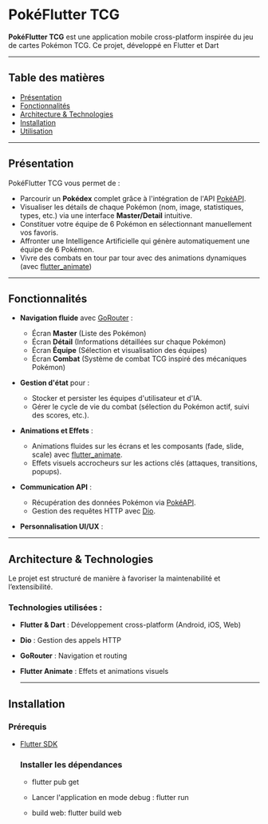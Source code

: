 # PokéFlutter TCG


**PokéFlutter TCG** est une application mobile cross-platform inspirée du jeu de cartes Pokémon TCG. Ce projet, développé en Flutter et Dart

---

## Table des matières

- [Présentation](#présentation)
- [Fonctionnalités](#fonctionnalités)
- [Architecture & Technologies](#architecture--technologies)
- [Installation](#installation)
- [Utilisation](#utilisation)

---

## Présentation

PokéFlutter TCG vous permet de :
- Parcourir un **Pokédex** complet grâce à l'intégration de l'API [PokéAPI](https://pokeapi.co/).
- Visualiser les détails de chaque Pokémon (nom, image, statistiques, types, etc.) via une interface **Master/Detail** intuitive.
- Constituer votre équipe de 6 Pokémon en sélectionnant manuellement vos favoris.
- Affronter une Intelligence Artificielle qui génère automatiquement une équipe de 6 Pokémon.
- Vivre des combats en tour par tour avec des animations dynamiques (avec [flutter_animate](https://pub.dev/packages/flutter_animate))

---

## Fonctionnalités

- **Navigation fluide** avec [GoRouter](https://pub.dev/packages/go_router) :
  - Écran **Master** (Liste des Pokémon)
  - Écran **Détail** (Informations détaillées sur chaque Pokémon)
  - Écran **Équipe** (Sélection et visualisation des équipes)
  - Écran **Combat** (Système de combat TCG inspiré des mécaniques Pokémon)

- **Gestion d'état** pour :
  - Stocker et persister les équipes d'utilisateur et d'IA.
  - Gérer le cycle de vie du combat (sélection du Pokémon actif, suivi des scores, etc.).

- **Animations et Effets** :
  - Animations fluides sur les écrans et les composants (fade, slide, scale) avec [flutter_animate](https://pub.dev/packages/flutter_animate).
  - Effets visuels accrocheurs sur les actions clés (attaques, transitions, popups).

- **Communication API** :
  - Récupération des données Pokémon via [PokéAPI](https://pokeapi.co/).
  - Gestion des requêtes HTTP avec [Dio](https://pub.dev/packages/dio).

- **Personnalisation UI/UX** :

---

## Architecture & Technologies

Le projet est structuré de manière à favoriser la maintenabilité et l’extensibilité.

### Technologies utilisées :
- **Flutter & Dart** : Développement cross-platform (Android, iOS, Web)
- **Dio** : Gestion des appels HTTP
- **GoRouter** : Navigation et routing
- **Flutter Animate** : Effets et animations visuels

  ---

## Installation

### Prérequis

- [Flutter SDK](https://flutter.dev/docs/get-started/install)

  ### Installer les dépendances
  - flutter pub get
 
  - Lancer l'application en mode debug :
      flutter run

  - build web:
      flutter build web
  




